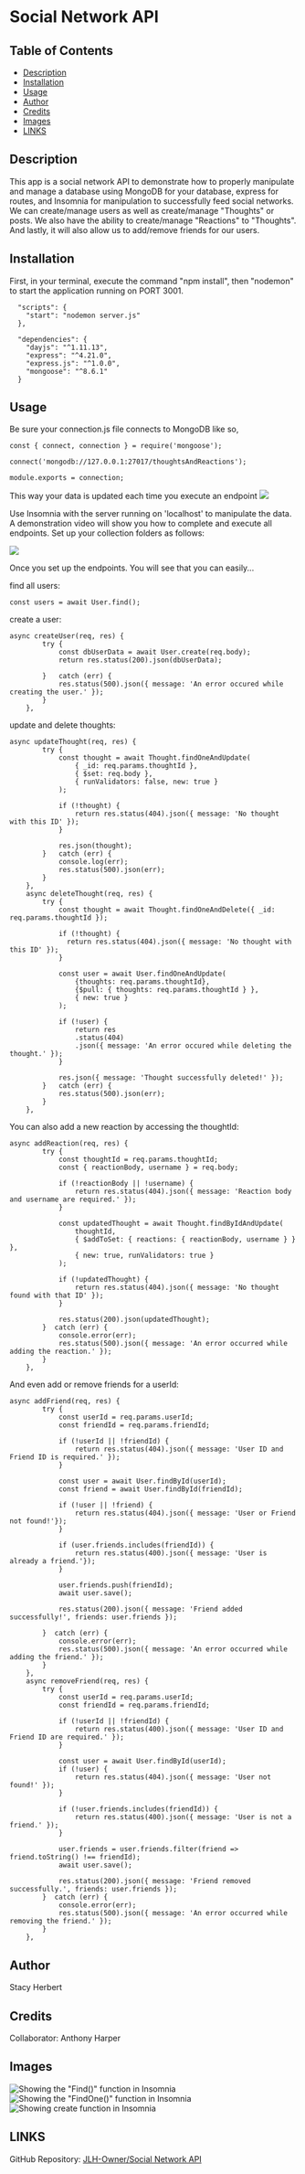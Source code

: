 # Social Network API

## Table of Contents
- [Description](#description)
- [Installation](#installation)
- [Usage](#usage)
- [Author](#author)
- [Credits](#credits)
- [Images](#images)
- [LINKS](#links)

## Description
This app is a social network API to demonstrate how to properly manipulate and manage a database using MongoDB for your database, express for routes, and Insomnia for manipulation to successfully feed social networks. We can create/manage users as well as create/manage "Thoughts" or posts. We also have the ability to create/manage "Reactions" to "Thoughts". And lastly, it will also allow us to add/remove friends for our users. 

## Installation
First, in your terminal, execute the command "npm install", then "nodemon" to start the application running on PORT 3001. 

```
  "scripts": {
    "start": "nodemon server.js"
  },
  
  "dependencies": {
    "dayjs": "^1.11.13",
    "express": "^4.21.0",
    "express.js": "^1.0.0",
    "mongoose": "^8.6.1"
  }
  ```


## Usage
Be sure your connection.js file connects to MongoDB like so,

```
const { connect, connection } = require('mongoose');

connect('mongodb://127.0.0.1:27017/thoughtsAndReactions');

module.exports = connection; 
```
This way your data is updated each time you execute an endpoint
<img src="assets\images\mongodb.png"/>

Use Insomnia with the server running on 'localhost' to manipulate the data.
A demonstration video will show you how to complete and execute all endpoints.
Set up your collection folders as follows:

<img src="assets\images\collection-structure-insomnia.png"> 

Once you set up the endpoints. You will see that you can easily...

find all users:
```
const users = await User.find();
```

create a user: 
```
async createUser(req, res) {
        try {
            const dbUserData = await User.create(req.body);
            return res.status(200).json(dbUserData);
                    
        }   catch (err) {
            res.status(500).json({ message: 'An error occured while creating the user.' });
        }
    },
```

update and delete thoughts:
```
async updateThought(req, res) {
        try {
            const thought = await Thought.findOneAndUpdate(
                { _id: req.params.thoughtId },
                { $set: req.body },
                { runValidators: false, new: true }
            );

            if (!thought) {
                return res.status(404).json({ message: 'No thought with this ID' });
            }

            res.json(thought);
        }   catch (err) {
            console.log(err);
            res.status(500).json(err);
        }
    },
    async deleteThought(req, res) {
        try {
            const thought = await Thought.findOneAndDelete({ _id: req.params.thoughtId });

            if (!thought) {
              return res.status(404).json({ message: 'No thought with this ID' }); 
            }

            const user = await User.findOneAndUpdate(
                {thoughts: req.params.thoughtId},
                {$pull: { thoughts: req.params.thoughtId } },
                { new: true }
            );

            if (!user) {
                return res
                .status(404)
                .json({ message: 'An error occured while deleting the thought.' });
            }

            res.json({ message: 'Thought successfully deleted!' });
        }   catch (err) {
            res.status(500).json(err);
        }
    },
```
You can also add a new reaction by accessing the thoughtId:
```
async addReaction(req, res) {
        try {
            const thoughtId = req.params.thoughtId;
            const { reactionBody, username } = req.body;
            
            if (!reactionBody || !username) {
                return res.status(404).json({ message: 'Reaction body and username are required.' });
            }

            const updatedThought = await Thought.findByIdAndUpdate(
                thoughtId,
                { $addToSet: { reactions: { reactionBody, username } } },
                { new: true, runValidators: true }
            );

            if (!updatedThought) {
                return res.status(404).json({ message: 'No thought found with that ID' });
            }

            res.status(200).json(updatedThought);
        }  catch (err) {
            console.error(err);
            res.status(500).json({ message: 'An error occurred while adding the reaction.' });
        }
    },
```

And even add or remove friends for a userId:
```
async addFriend(req, res) {
        try {
            const userId = req.params.userId;
            const friendId = req.params.friendId;

            if (!userId || !friendId) {
                return res.status(404).json({ message: 'User ID and Friend ID is required.' });
            }

            const user = await User.findById(userId);
            const friend = await User.findById(friendId);

            if (!user || !friend) {
                return res.status(404).json({ message: 'User or Friend not found!'});
            }

            if (user.friends.includes(friendId)) {
                return res.status(400).json({ message: 'User is already a friend.'});
            }

            user.friends.push(friendId);
            await user.save();

            res.status(200).json({ message: 'Friend added successfully!', friends: user.friends });

        }  catch (err) {
            console.error(err);
            res.status(500).json({ message: 'An error occurred while adding the friend.' });
        }
    },
    async removeFriend(req, res) {
        try {
            const userId = req.params.userId;
            const friendId = req.params.friendId;
            
            if (!userId || !friendId) {
                return res.status(400).json({ message: 'User ID and Friend ID are required.' });
            }

            const user = await User.findById(userId);
            if (!user) {
                return res.status(404).json({ message: 'User not found!' });
            }

            if (!user.friends.includes(friendId)) {
                return res.status(400).json({ message: 'User is not a friend.' });
            }

            user.friends = user.friends.filter(friend => friend.toString() !== friendId);
            await user.save();

            res.status(200).json({ message: 'Friend removed successfully.', friends: user.friends });
        }  catch (err) {
            console.error(err);
            res.status(500).json({ message: 'An error occurred while removing the friend.' });
        }
    },
```

## Author
Stacy Herbert

## Credits
Collaborator: Anthony Harper

## Images

![Showing the "Find()" function in Insomnia](/assets/images/find-all-users.png)
![Showing the "FindOne()" function in Insomnia](/assets/images/find-single-thought-with-reaction.png)
![Showing create function in Insomnia](/assets/images/create-user.png)


## LINKS
GitHub Repository: <a href="https://github.com/JLH-Owner/social-network-API">JLH-Owner/Social Network API</a>